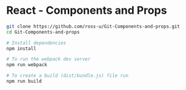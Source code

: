 # React - Components and Props


```bash
git clone https://github.com/ross-u/Git-Components-and-props.git
cd Git-Components-and-props

# Install dependencies
npm install

# To run the webpack dev server
npm run webpack

# To create a build (dist/bundle.js) file run
npm run build
```

